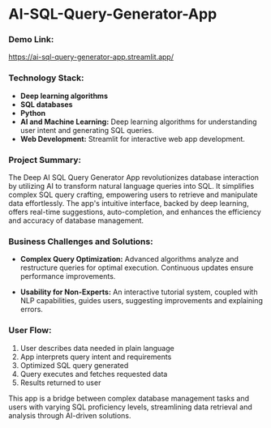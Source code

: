 # AI-SQL-Query-Generator-App

### Demo Link: 

https://ai-sql-query-generator-app.streamlit.app/


### Technology Stack:

- **Deep learning algorithms**
- **SQL databases**
- **Python**
- **AI and Machine Learning:** Deep learning algorithms for understanding user intent and generating SQL queries.
- **Web Development:** Streamlit for interactive web app development.

### Project Summary:

The Deep AI SQL Query Generator App revolutionizes database interaction by utilizing AI to transform natural language queries into SQL. It simplifies complex SQL query crafting, empowering users to retrieve and manipulate data effortlessly. The app's intuitive interface, backed by deep learning, offers real-time suggestions, auto-completion, and enhances the efficiency and accuracy of database management.

### Business Challenges and Solutions:

- **Complex Query Optimization:** Advanced algorithms analyze and restructure queries for optimal execution. Continuous updates ensure performance improvements.

- **Usability for Non-Experts:** An interactive tutorial system, coupled with NLP capabilities, guides users, suggesting improvements and explaining errors.

### User Flow:

1. User describes data needed in plain language
2. App interprets query intent and requirements
3. Optimized SQL query generated
4. Query executes and fetches requested data
5. Results returned to user

This app is a bridge between complex database management tasks and users with varying SQL proficiency levels, streamlining data retrieval and analysis through AI-driven solutions.
